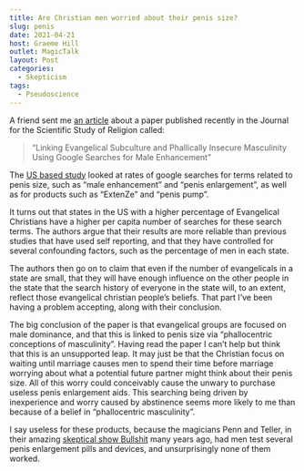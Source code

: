 ```yaml
---
title: Are Christian men worried about their penis size?
slug: penis
date: 2021-04-21
host: Graeme Hill
outlet: MagicTalk
layout: Post
categories:
  - Skepticism
tags:
  - Pseudoscience
---
```


A friend sent me [an article](https://www.psypost.org/2021/04/new-study-links-evangelical-christianity-to-insecurity-60461) about a paper published recently in the Journal for the Scientific Study of Religion called:

<!-- more -->

> “Linking Evangelical Subculture and Phallically Insecure Masculinity Using Google Searches for Male Enhancement”

The [US based study](https://onlinelibrary.wiley.com/doi/full/10.1111/jssr.12717) looked at rates of google searches for terms related to penis size, such as “male enhancement” and “penis enlargement”, as well as for products such as “ExtenZe” and “penis pump”.

It turns out that states in the US with a higher percentage of Evangelical Christians have a higher per capita number of searches for these search terms. The authors argue that their results are more reliable than previous studies that have used self reporting, and that they have controlled for several confounding factors, such as the percentage of men in each state.

The authors then go on to claim that even if the number of evangelicals in a state are small, that they will have enough influence on the other people in the state that the search history of everyone in the state will, to an extent, reflect those evangelical christian people’s beliefs. That part I’ve been having a problem accepting, along with their conclusion.

The big conclusion of the paper is that evangelical groups are focused on male dominance, and that this is linked to penis size via “phallocentric conceptions of masculinity”. Having read the paper I can’t help but think that this is an unsupported leap. It may just be that the Christian focus on waiting until marriage causes men to spend their time before marriage worrying about what a potential future partner might think about their penis size. All of this worry could conceivably cause the unwary to purchase useless penis enlargement aids. This searching being driven by inexperience and worry caused by abstinence seems more likely to me than because of a belief in “phallocentric masculinity”.

I say useless for these products, because the magicians Penn and Teller, in their amazing [skeptical show Bullshit](https://www.imdb.com/title/tt0672537/) many years ago, had men test several penis enlargement pills and devices, and unsurprisingly none of them worked.
